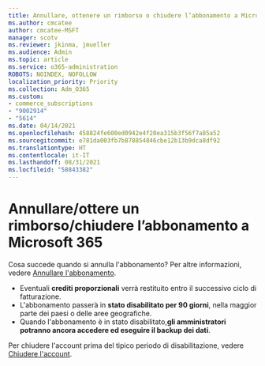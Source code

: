 ```yaml
---
title: Annullare, ottenere un rimborso o chiudere l’abbonamento a Microsoft 365
ms.author: cmcatee
author: cmcatee-MSFT
manager: scotv
ms.reviewer: jkinma, jmueller
ms.audience: Admin
ms.topic: article
ms.service: o365-administration
ROBOTS: NOINDEX, NOFOLLOW
localization_priority: Priority
ms.collection: Adm_O365
ms.custom:
- commerce_subscriptions
- "9002914"
- "5614"
ms.date: 04/14/2021
ms.openlocfilehash: 458824fe600ed0942e4f20ea315b3f56f7a85a52
ms.sourcegitcommit: e781da003fb7b878854846cbe12b13b9dca8df92
ms.translationtype: HT
ms.contentlocale: it-IT
ms.lasthandoff: 08/31/2021
ms.locfileid: "58843382"
---
```

# <a name="cancelrefundclose-your-microsoft-365-subscription"></a>Annullare/ottere un rimborso/chiudere l’abbonamento a Microsoft 365

Cosa succede quando si annulla l'abbonamento? Per altre informazioni, vedere [Annullare l'abbonamento](https://docs.microsoft.com/microsoft-365/commerce/subscriptions/cancel-your-subscription?view=o365-worldwide).

- Eventuali **crediti proporzionali** verrà restituito entro il successivo ciclo di fatturazione.
- L'abbonamento passerà in **stato disabilitato per 90 giorni**, nella maggior parte dei paesi o delle aree geografiche.
- Quando l'abbonamento è in stato disabilitato,**gli amministratori potranno ancora accedere ed eseguire il backup dei dati**.

Per chiudere l'account prima del tipico periodo di disabilitazione, vedere [Chiudere l'account](https://docs.microsoft.com/microsoft-365/commerce/close-your-account?view=o365-worldwide).

